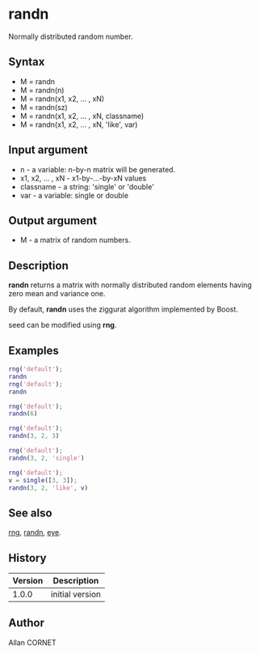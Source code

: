 # randn

Normally distributed random number.

## Syntax

- M = randn
- M = randn(n)
- M = randn(x1, x2, ... , xN)
- M = randn(sz)
- M = randn(x1, x2, ... , xN, classname)
- M = randn(x1, x2, ... , xN, 'like', var)

## Input argument

- n - a variable: n-by-n matrix will be generated.
- x1, x2, ... , xN - x1-by-...-by-xN values
- classname - a string: 'single' or 'double'
- var - a variable: single or double

## Output argument

- M - a matrix of random numbers.

## Description

  <p><b>randn</b> returns a matrix with normally distributed random elements having zero mean and variance one.</p>
  <p>By default, <b>randn</b> uses the ziggurat algorithm implemented by Boost.</p>
  <p>seed can be modified using <b>rng</b>.</p>

## Examples

```matlab
rng('default');
randn
rng('default');
randn
```

```matlab
rng('default');
randn(6)
```

```matlab
rng('default');
randn(3, 2, 3)
```

```matlab
rng('default');
randn(3, 2, 'single')
```

```matlab
rng('default');
v = single([3, 3]);
randn(3, 2, 'like', v)
```

## See also

[rng](rng.md), [randn](randn.md), [eye](../constructors_functions/eye.md).

## History

| Version | Description     |
| ------- | --------------- |
| 1.0.0   | initial version |

## Author

Allan CORNET

